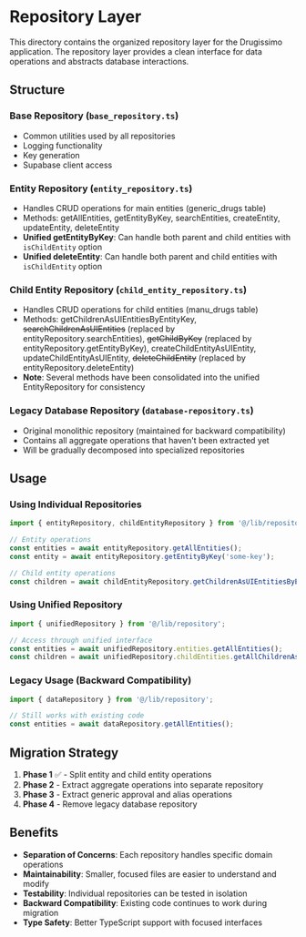 # Repository Layer

This directory contains the organized repository layer for the Drugissimo application. The repository layer provides a clean interface for data operations and abstracts database interactions.

## Structure

### Base Repository (`base_repository.ts`)
- Common utilities used by all repositories
- Logging functionality
- Key generation
- Supabase client access

### Entity Repository (`entity_repository.ts`)
- Handles CRUD operations for main entities (generic_drugs table)
- Methods: getAllEntities, getEntityByKey, searchEntities, createEntity, updateEntity, deleteEntity
- **Unified getEntityByKey**: Can handle both parent and child entities with `isChildEntity` option
- **Unified deleteEntity**: Can handle both parent and child entities with `isChildEntity` option

### Child Entity Repository (`child_entity_repository.ts`)
- Handles CRUD operations for child entities (manu_drugs table)
- Methods: getChildrenAsUIEntitiesByEntityKey, ~~searchChildrenAsUIEntities~~ (replaced by entityRepository.searchEntities), ~~getChildByKey~~ (replaced by entityRepository.getEntityByKey), createChildEntityAsUIEntity, updateChildEntityAsUIEntity, ~~deleteChildEntity~~ (replaced by entityRepository.deleteEntity)
- **Note**: Several methods have been consolidated into the unified EntityRepository for consistency

### Legacy Database Repository (`database-repository.ts`)
- Original monolithic repository (maintained for backward compatibility)
- Contains all aggregate operations that haven't been extracted yet
- Will be gradually decomposed into specialized repositories

## Usage

### Using Individual Repositories

```typescript
import { entityRepository, childEntityRepository } from '@/lib/repository';

// Entity operations
const entities = await entityRepository.getAllEntities();
const entity = await entityRepository.getEntityByKey('some-key');

// Child entity operations  
const children = await childEntityRepository.getChildrenAsUIEntitiesByEntityKey('entity-key');
```

### Using Unified Repository

```typescript
import { unifiedRepository } from '@/lib/repository';

// Access through unified interface
const entities = await unifiedRepository.entities.getAllEntities();
const children = await unifiedRepository.childEntities.getAllChildrenAsUIEntities();
```

### Legacy Usage (Backward Compatibility)

```typescript
import { dataRepository } from '@/lib/repository';

// Still works with existing code
const entities = await dataRepository.getAllEntities();
```

## Migration Strategy

1. **Phase 1** ✅ - Split entity and child entity operations
2. **Phase 2** - Extract aggregate operations into separate repository
3. **Phase 3** - Extract generic approval and alias operations  
4. **Phase 4** - Remove legacy database repository

## Benefits

- **Separation of Concerns**: Each repository handles specific domain operations
- **Maintainability**: Smaller, focused files are easier to understand and modify
- **Testability**: Individual repositories can be tested in isolation
- **Backward Compatibility**: Existing code continues to work during migration
- **Type Safety**: Better TypeScript support with focused interfaces 
